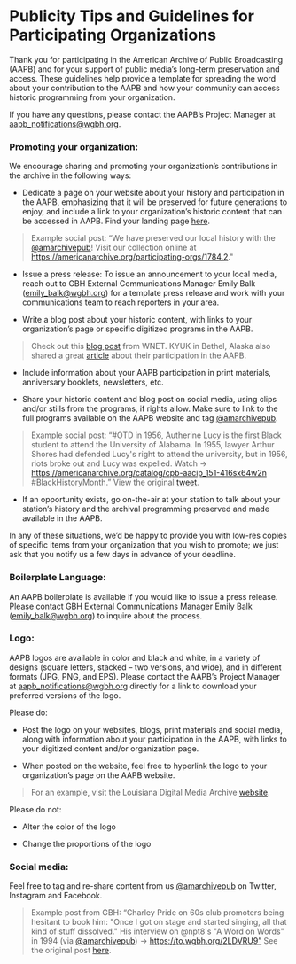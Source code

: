 # Publicity Tips and Guidelines for Participating Organizations

Thank you for participating in the American Archive of Public Broadcasting (AAPB) and for your support of public media’s long-term preservation and access. These guidelines help provide a template for spreading the word about your contribution to the AAPB and how your community can access historic programming from your organization.

If you have any questions, please contact the AAPB’s Project Manager at [aapb_notifications@wgbh.org](mailto:aapb_notifications@wgbh.org).

### Promoting your organization:

We encourage sharing and promoting your organization’s contributions in the archive in the following ways:

- Dedicate a page on your website about your history and participation in the AAPB, emphasizing that it will be preserved for future generations to enjoy, and include a link to your organization’s historic content that can be accessed in AAPB. Find your landing page [here](http://americanarchive.org/participating-orgs).

>Example social post: “We have preserved our local history with the <a href="https://twitter.com/amarchivepub">@amarchivepub</a>! Visit our collection online at https://americanarchive.org/participating-orgs/1784.2."

- Issue a press release: To issue an announcement to your local media, reach out to GBH External Communications Manager Emily Balk (emily_balk@wgbh.org) for a template press release and work with your communications team to reach reporters in your area.

- Write a blog post about your historic content, with links to your organization’s page or specific digitized programs in the AAPB.

>Check out this [blog post](https://www.thirteen.org/blog-post/historic-black-journal-streams-for-the-first-time/) from WNET. KYUK in Bethel, Alaska also shared a great [article](https://www.alaskapublic.org/2017/10/11/worlds-largest-collection-of-yupik-and-cupik-videos-now-available-online/) about their participation in the AAPB.

- Include information about your AAPB participation in print materials, anniversary booklets, newsletters, etc.

- Share your historic content and blog post on social media, using clips and/or stills from the programs, if rights allow. Make sure to link to the full programs available on the AAPB website and tag <a href="https://twitter.com/amarchivepub">@amarchivepub</a>.

>Example social post: “#OTD in 1956, Autherine Lucy is the first Black student to attend the University of Alabama. In 1955, lawyer Arthur Shores had defended Lucy's right to attend the university, but in 1956, riots broke out and Lucy was expelled. Watch → https://americanarchive.org/catalog/cpb-aacip_151-416sx64w2n #BlackHistoryMonth.” View the original [tweet](https://twitter.com/amarchivepub/status/1357042930872156167).

- If an opportunity exists, go on-the-air at your station to talk about your station’s history and the archival programming preserved and made available in the AAPB.

In any of these situations, we’d be happy to provide you with low-res copies of specific items from your organization that you wish to promote; we just ask that you notify us a few days in advance of your deadline.

###  Boilerplate Language:

An AAPB boilerplate is available if you would like to issue a press release. Please contact GBH External Communications Manager Emily Balk (emily_balk@wgbh.org) to inquire about the process.

### Logo:

AAPB logos are available in color and black and white, in a variety of designs (square letters, stacked – two versions, and wide), and in different formats (JPG, PNG, and EPS). Please contact the AAPB’s Project Manager at [aapb_notifications@wgbh.org](mailto:aapb_notifications@wgbh.org) directly for a link to download your preferred versions of the logo.

Please do:

- Post the logo on your websites, blogs, print materials and social media, along with information about your participation in the AAPB, with links to your digitized content and/or organization page.

- When posted on the website, feel free to hyperlink the logo to your organization’s page on the AAPB website.

>For an example, visit the Louisiana Digital Media Archive [website](http://ladigitalmedia.org/about-ldma/).

Please do not:

- Alter the color of the logo

- Change the proportions of the logo

### Social media:

Feel free to tag and re-share content from us <a href="https://twitter.com/amarchivepub">@amarchivepub</a> on Twitter, Instagram and Facebook.

>Example post from GBH: “Charley Pride on 60s club promoters being hesitant to book him: "Once I got on stage and started singing, all that kind of stuff dissolved." His interview on @npt8's "A Word on Words" in 1994 (via <a href="https://twitter.com/amarchivepub">@amarchivepub</a>) → https://to.wgbh.org/2LDVRU9” See the original post [here](https://twitter.com/GBH/status/1338521241884512256).

